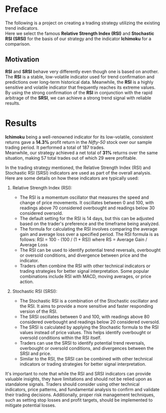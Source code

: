 <h1>Preface</h1>
<p>The following is a project on creating a trading strategy utilizing the existing trend indicators.<br>
Here we select the famous <strong>Relative Strength Index (RSI)</strong> and <strong>Stochastic RSI (SRSI)</strong> for the basis of our strategy and the indicator <strong>Ichimoku</strong> for a comparison.</p>
<h2>Motivation</h2>
<p><strong>RSI</strong> and <strong>SRSI</strong> behave very differently even though one is based on another. The <strong>RSI</strong> is a stable, low-volatile indicator used for trend confirmation and predictions over long-term historical data. Meanwhile, the <strong>RSI</strong> is a highly sensitive and volatile indicator that frequently reaches its extreme values. By using the strong confirmation of the <strong>RSI</strong> in conjunction with the rapid arbitrage of the <strong>SRSI</strong>, we can achieve a strong trend signal with reliable results.</p>
<h1>Results</h1>
<p><strong>Ichimoku</strong> being a well-renowned indicator for its low-volatile, consistent returns gave a <strong>14.3%</strong> profit return in the <em>Nifty-50</em> stock over our sample trading period. It performed a total of 187 trades.<br>
Meanwhile, our strategy achieved a net total of <strong>31%</strong> returns over the same situation, making 57 total trades out of which 29 were profitable.</p>
In the trading strategy mentioned, the Relative Strength Index (RSI) and Stochastic RSI (SRSI) indicators are used as part of the overall analysis. Here are some details on how these indicators are typically used:

1. Relative Strength Index (RSI):
   - The RSI is a momentum oscillator that measures the speed and change of price movements. It oscillates between 0 and 100, with readings above 70 considered overbought and readings below 30 considered oversold.
   - The default setting for the RSI is 14 days, but this can be adjusted based on the trader's preference and the timeframe being analyzed.
   - The formula for calculating the RSI involves comparing the average gain and average loss over a specified period. The RSI formula is as follows:
     RSI = 100 - (100 / (1 + RS))
     where RS = Average Gain / Average Loss
   - The RSI can be used to identify potential trend reversals, overbought or oversold conditions, and divergence between price and the indicator.
   - Traders often combine the RSI with other technical indicators or trading strategies for better signal interpretation. Some popular combinations include RSI with MACD, moving averages, or price action.

2. Stochastic RSI (SRSI):
   - The Stochastic RSI is a combination of the Stochastic oscillator and the RSI. It aims to provide a more sensitive and faster responding version of the RSI.
   - The SRSI oscillates between 0 and 100, with readings above 80 considered overbought and readings below 20 considered oversold.
   - The SRSI is calculated by applying the Stochastic formula to the RSI values instead of price values. This helps identify overbought or oversold conditions within the RSI itself.
   - Traders can use the SRSI to identify potential trend reversals, overbought or oversold conditions, and divergences between the SRSI and price.
   - Similar to the RSI, the SRSI can be combined with other technical indicators or trading strategies for better signal interpretation.

It's important to note that while the RSI and SRSI indicators can provide valuable insights, they have limitations and should not be relied upon as standalone signals. Traders should consider using other technical indicators, price patterns, and fundamental analysis to confirm and validate their trading decisions. Additionally, proper risk management techniques, such as setting stop losses and profit targets, should be implemented to mitigate potential losses.